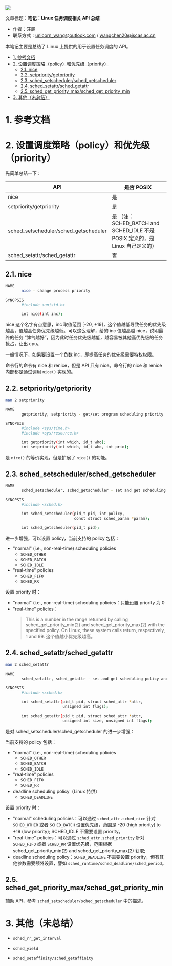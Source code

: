 ![](./diagrams/logo-linux.png)

文章标题：**笔记：Linux 任务调度相关 API 总结**

- 作者：汪辰
- 联系方式：<unicorn_wang@outlook.com> / <wangchen20@iscas.ac.cn>

本笔记主要是总结了 Linux 上提供的用于设置任务调度的 API。
<!-- TOC -->

- [1. 参考文档](#1-参考文档)
- [2. 设置调度策略（policy）和优先级（priority）](#2-设置调度策略policy和优先级priority)
	- [2.1. nice](#21-nice)
	- [2.2. setpriority/getpriority](#22-setprioritygetpriority)
	- [2.3. sched_setscheduler/sched_getscheduler](#23-sched_setschedulersched_getscheduler)
	- [2.4. sched_setattr/sched_getattr](#24-sched_setattrsched_getattr)
	- [2.5. sched_get_priority_max/sched_get_priority_min](#25-sched_get_priority_maxsched_get_priority_min)
- [3. 其他（未总结）](#3-其他未总结)

<!-- /TOC -->

# 1. 参考文档 


# 2. 设置调度策略（policy）和优先级（priority）

先简单总结一下：

| API | 是否 POSIX |
|-----|-----------|
|nice | 是 |
|setpriority/getpriority | 是 |
|sched_setscheduler/sched_getscheduler | 是 （注：SCHED_BATCH and SCHED_IDLE 不是 POSIX 定义的，是 Linux 自己定义的）|
|sched_setattr/sched_getattr | 否 |

## 2.1. nice

```bash
NAME
       nice - change process priority

SYNOPSIS
       #include <unistd.h>

       int nice(int inc);
```

nice 这个名字有点意思，inc 取值范围 [-20, +19]，这个值越低导致任务的优先级越高，值越高任务优先级越低。可以这么理解，给的 inc 值越高越 nice，说明最终的任务 “脾气越好”，因为此时任务优先级越低，越容易被其他高优先级的任务抢占，让出 cpu。

一般情况下，如果要设置一个负数 inc，即提高任务的优先级需要特权权限。

命令行的命令有 nice 和 renice，但是 API 只有 nice。命令行的 nice 和 renice 内部都是通过调用 `nice()` 实现的。

## 2.2. setpriority/getpriority

```bash
man 2 setpriority

NAME
       getpriority, setpriority - get/set program scheduling priority

SYNOPSIS
       #include <sys/time.h>
       #include <sys/resource.h>

       int getpriority(int which, id_t who);
       int setpriority(int which, id_t who, int prio);
```

是 `nice()` 的等价实现，但是扩展了 `nice()` 的功能。

## 2.3. sched_setscheduler/sched_getscheduler

```bash
NAME
       sched_setscheduler, sched_getscheduler - set and get scheduling policy/parameters

SYNOPSIS
       #include <sched.h>

       int sched_setscheduler(pid_t pid, int policy,
                              const struct sched_param *param);

       int sched_getscheduler(pid_t pid);
```

进一步增强，可以设置 policy，当前支持的 policy 包括：
- "normal" (i.e., non-real-time) scheduling policies
  - `SCHED_OTHER`
  - `SCHED_BATCH`
  - `SCHED_IDLE`
- "real-time" policies
  - `SCHED_FIFO`
  - `SCHED_RR`

设置 priority 时：
- "normal" (i.e., non-real-time) scheduling policies：只能设置 priority 为 0
- "real-time" policies：
  > This is a number in  the  range  returned  by
  > calling sched_get_priority_min(2) and sched_get_priority_max(2) with the 
  > specified policy.  On Linux, these system calls return, respectively, 1 
  > and 99.
  这个值越小优先级越高。

## 2.4. sched_setattr/sched_getattr

```bash
man 2 sched_setattr

NAME
       sched_setattr, sched_getattr - set and get scheduling policy and attributes

SYNOPSIS
       #include <sched.h>

       int sched_setattr(pid_t pid, struct sched_attr *attr,
                         unsigned int flags);

       int sched_getattr(pid_t pid, struct sched_attr *attr,
                         unsigned int size, unsigned int flags);
```

是对 sched_setscheduler/sched_getscheduler 的进一步增强：

当前支持的 policy 包括：
- "normal" (i.e., non-real-time) scheduling policies
  - `SCHED_OTHER`
  - `SCHED_BATCH`
  - `SCHED_IDLE`
- "real-time" policies
  - `SCHED_FIFO`
  - `SCHED_RR`
- deadline scheduling policy（Linux 特供）
  - `SCHED_DEADLINE`

设置 priority 时：
- "normal" scheduling policies：可以通过 `sched_attr.sched_nice` 针对 `SCHED_OTHER` 或者 `SCHED_BATCH` 设置优先级，范围是 -20 (high priority) to +19 (low priority); SCHED_IDLE 不需要设置 priority。
- "real-time" policies：可以通过 `sched_attr.sched_priority` 针对 `SCHED_FIFO` 或者 `SCHED_RR` 设置优先级，范围根据 sched_get_priority_min(2) and sched_get_priority_max(2) 获取;
- deadline scheduling policy：`SCHED_DEADLINE` 不需要设置 priority，但有其他参数需要额外设置，譬如 `sched_runtime/sched_deadline/sched_period`。

## 2.5. sched_get_priority_max/sched_get_priority_min

辅助 API，参考 `sched_setscheduler/sched_getscheduler` 中的描述。

# 3. 其他（未总结）

- `sched_rr_get_interval`

- `sched_yield`

- `sched_setaffinity/sched_getaffinity`
